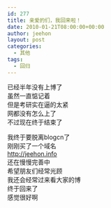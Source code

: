 ```yaml
---
id: 277
title: 亲爱的们，我回来啦！
date: 2010-01-21T08:00:00+00:00
author: jeehon
layout: post
categories:
  - 其他
tags:
  - 回归
---
```

已经半年没有上博了  
虽然一直惦记着  
但是考研实在逼的太紧  
网都没有怎么上了  
不过现在终于结束了

我终于要脱离blogcn了  
刚刚买了一个域名  
http://jeehon.info  
还在慢慢完善中  
希望朋友们经常光顾  
我还会经常过来看大家的博  
终于回来了  
感觉很好啊